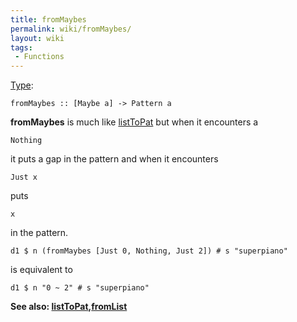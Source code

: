 ```yaml
---
title: fromMaybes
permalink: wiki/fromMaybes/
layout: wiki
tags:
 - Functions
---
```


<languages/> <translate> [Type](/wiki/Type_signature "wikilink"):

    fromMaybes :: [Maybe a] -> Pattern a

**fromMaybes** is much like [listToPat](listToPat "wikilink") but when
it encounters a

    Nothing

it puts a gap in the pattern and when it encounters

    Just x

puts

    x

in the pattern.

    d1 $ n (fromMaybes [Just 0, Nothing, Just 2]) # s "superpiano"

is equivalent to

    d1 $ n "0 ~ 2" # s "superpiano"

**See also:
[listToPat](listToPat "wikilink"),[fromList](fromList "wikilink")**

</translate>
